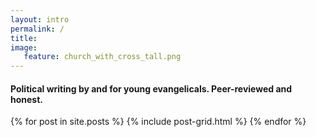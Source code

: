 ```yaml
---
layout: intro
permalink: /
title:
image:
   feature: church_with_cross_tall.png
---
```


#### Political writing by and for young evangelicals. Peer-reviewed and honest.

<div class="tiles">
{% for post in site.posts %}
	{% include post-grid.html %}
{% endfor %}
</div><!-- /.tiles -->
